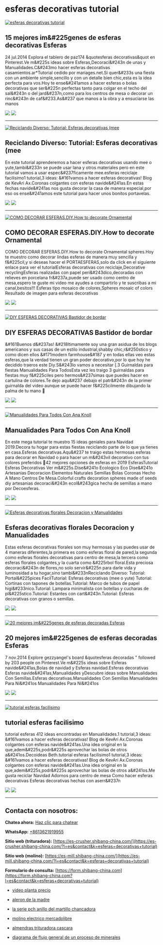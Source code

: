 # esferas decorativas tutorial

<a href="https://swt.shibang-china.com/?l=es&img&k=esferas+decorativas+tutorial" target="_blank">![esferas decorativas tutorial](http://static.shibang-china.com/all-800x300/233.jpg)</a>

## 15 mejores im&#225genes de esferas decorativas Esferas
24 jul.2014 Explora el tablero de paz174 &quotesferas decorativas&quot en Pinterest.Ve m&#225s ideas sobre Esferas,Decoraci&#243n de unas y Manualidades.C&#243mo hacer esferas decorativas casamientos.ar*Tutorial cedido por mariages.net.Si quer&#233s una fiesta con un ambiente simple,sencillo y con un detalle bien chic,esta es la idea perfecta para vos.Hoy te ense&#241amos a hacer esferas o bolas decorativas que ser&#225n perfectas tanto para colgar en el techo del sal&#243n o del jard&#237n,como para los centros de mesa o decorar un rinc&#243n de caf&#233.As&#237 que manos a la obra y a ensuciarse las manos


<a href="https://whatsapp.shibangsoft.com/WhatsApp.php" target="_blank" title="WhatsApp">![](http://static.shibang-china.com/icon/whatsapp.png)</a> <a href="https://swt.shibang-china.com/?l=es&icon&k=esferas+decorativas+tutorial" target="_blank">![](http://static.shibang-china.com/icon/chat-es.png)</a>

---

<a href="https://swt.shibang-china.com/?l=es&img&k=esferas+decorativas+tutorial" target="_blank">![Reciclando Diverso: Tutorial: Esferas decorativas (mee](http://static.shibang-china.com/all-800x300/697.jpg)</a>

## Reciclando Diverso: Tutorial: Esferas decorativas (mee
En este tutorial aprenderemos a hacer esferas decorativas usando mee o yute,tambi&#233n se puede usar lana y otros materiales pero en este tutorial vamos a usar espec&#237ficamente mee.esferas reciclaje facilisimo1 tutorial,3 ideas: &#161vamos a hacer esferas decorativas! Blog de KevAri Ax.Coronas colgantes con esferas navide&#241as.En estas fechas navide&#241as nos gusta decorar la casa de manera especial,por eso os ense&#241amos este tutorial para hacer unos bonitos portavelas.


<a href="https://whatsapp.shibangsoft.com/WhatsApp.php" target="_blank" title="WhatsApp">![](http://static.shibang-china.com/icon/whatsapp.png)</a> <a href="https://swt.shibang-china.com/?l=es&icon&k=esferas+decorativas+tutorial" target="_blank">![](http://static.shibang-china.com/icon/chat-es.png)</a>

---

<a href="https://swt.shibang-china.com/?l=es&img&k=esferas+decorativas+tutorial" target="_blank">![COMO DECORAR ESFERAS.DIY.How to decorate Ornamental](http://static.shibang-china.com/all-800x300/1038.jpg)</a>

## COMO DECORAR ESFERAS.DIY.How to decorate Ornamental
COMO DECORAR ESFERAS.DIY.How to decorate Ornamental spheres.Hoy te muestro como decorar lindas esferas de manera muy sencilla y f&#225cil,y si deseas hacer el PORTAESFERAS,solo da click en el siguiente enlace para ver el tutorialEsferas decorativas con reciclaje,Decorative recyclingEsferas realizadas con papel peri&#243dico,decoradas con relieves en porcelana fr&#237a,puede ser usado como centro de mesa,espero te guste mi video me ayudes a compartirlo y te suscribas a mi canal,besitos!!! Esferas tipo mosaico de colores,Spheres mosaic of colors Resultado de imagen para esferas decorativas


<a href="https://whatsapp.shibangsoft.com/WhatsApp.php" target="_blank" title="WhatsApp">![](http://static.shibang-china.com/icon/whatsapp.png)</a> <a href="https://swt.shibang-china.com/?l=es&icon&k=esferas+decorativas+tutorial" target="_blank">![](http://static.shibang-china.com/icon/chat-es.png)</a>

---

<a href="https://swt.shibang-china.com/?l=es&img&k=esferas+decorativas+tutorial" target="_blank">![DIY ESFERAS DECORATIVAS Bastidor de bordar](http://static.shibang-china.com/all-800x300/1362.jpg)</a>

## DIY ESFERAS DECORATIVAS Bastidor de bordar
&#161Buenos d&#237as! &#218ltimamente soy una gran asidua de los blogs americanos y sus casas de un estilo industrial,shabby chic,r&#250stico y como dicen ellos &#171modern farmhouse&#187 y en todas ellas veo estas esferas,que la verdad tienen un gran poder decorativo,por lo que hoy he decidido traeros este Diy.S&#243lo vamos a necesitar [.3 Guirnaldas para fiestas Manualidades Para TodosEsta vez les traigo 3 guirnaldas para fiestas muy f&#225ciles pero hermos&#237simas que puedes hacer en cartulina de colores.Te dejo aqu&#237 debajo el patr&#243n de la primer guirnalda del video aunque se puede hacer f&#225cilmente dibujando la palma de tu mano 🙂


<a href="https://whatsapp.shibangsoft.com/WhatsApp.php" target="_blank" title="WhatsApp">![](http://static.shibang-china.com/icon/whatsapp.png)</a> <a href="https://swt.shibang-china.com/?l=es&icon&k=esferas+decorativas+tutorial" target="_blank">![](http://static.shibang-china.com/icon/chat-es.png)</a>

---

<a href="https://swt.shibang-china.com/?l=es&img&k=esferas+decorativas+tutorial" target="_blank">![Manualidades Para Todos Con Ana Knoll](http://static.shibang-china.com/all-800x300/688.jpg)</a>

## Manualidades Para Todos Con Ana Knoll
En este mega tutorial te muestro 15 ideas geniales para Navidad 2019.Decora tu hogar para estas fiestas reciclando parte de lo que ya tienes en casa.Esferas decorativas.Aqu&#237 te traigo estas hermosas esferas para decorar en Navidad o para hacer un m&#243vil decorativo con tus colores preferidos 🙂42 mejores opciones de esferas en 2019 EsferasTutorial Esferas Decorativas Ver m&#225s.Dise&#241o Ecologico Eco Dise&#241o Artesanias Decoracion Elementos Naturales Semillas Bolas Coronas Hecho A Mano Centros De Mesa.Colorful crafts decoration spheres made of seeds diy artesanias decoraci&#243n ecol&#243gica hecha de semillas a mano por Decoesferas.


<a href="https://whatsapp.shibangsoft.com/WhatsApp.php" target="_blank" title="WhatsApp">![](http://static.shibang-china.com/icon/whatsapp.png)</a> <a href="https://swt.shibang-china.com/?l=es&icon&k=esferas+decorativas+tutorial" target="_blank">![](http://static.shibang-china.com/icon/chat-es.png)</a>

---

<a href="https://swt.shibang-china.com/?l=es&img&k=esferas+decorativas+tutorial" target="_blank">![Esferas decorativas florales Decoracion y Manualidades](http://static.shibang-china.com/all-800x300/756.jpg)</a>

## Esferas decorativas florales Decoracion y Manualidades
Estas esferas decorativas florales son muy hermosas y las puedes usar de 4 maneras diferentes,la primera es como esferas floral de pared,la segunda como esferas florales decorativas para centro de mesa,la tercera como esferas florales colgantes,y la cuarta como &#225rbol floral.Esta preciosa decoraci&#243n de flores,no solo servir&#225n para darle vida y luminosidad a tu hogar,sino tambi&#233nReciclando Diverso: Tutorial: Portal&#225pices FacilTutorial: Esferas decorativas (mee o yute) Tutorial: Cortinas con tapones de botellas.Tutorial: Marco de tubos de papel higi&#233nico.Tutorial: Lampara minimalista con botellas y cucharas de pl&#225stico.Tutorial: Estantes con cart&#243n.Tutorial: Esferas decorativas con granos o semillas.


<a href="https://whatsapp.shibangsoft.com/WhatsApp.php" target="_blank" title="WhatsApp">![](http://static.shibang-china.com/icon/whatsapp.png)</a> <a href="https://swt.shibang-china.com/?l=es&icon&k=esferas+decorativas+tutorial" target="_blank">![](http://static.shibang-china.com/icon/chat-es.png)</a>

---

<a href="https://swt.shibang-china.com/?l=es&img&k=esferas+decorativas+tutorial" target="_blank">![20 mejores im&#225genes de esferas decoradas Esferas](http://static.shibang-china.com/all-800x300/16.jpg)</a>

## 20 mejores im&#225genes de esferas decoradas Esferas
7 nov.2014 Explore gezzyangel's board &quotesferas decoradas " followed by 203 people on Pinterest.Ve m&#225s ideas sobre Esferas navide&#241as,Bolas de navidad y Esferas navidad.Esferas decorativas Esferas navide&#241as,Manualidades yDescubre ideas sobre Manualidades Con Semillas.Esferas decorativas.Manualidades Con Semillas Manualidades Para Ni&#241os Manualidades Para Ni&#241os


<a href="https://whatsapp.shibangsoft.com/WhatsApp.php" target="_blank" title="WhatsApp">![](http://static.shibang-china.com/icon/whatsapp.png)</a> <a href="https://swt.shibang-china.com/?l=es&icon&k=esferas+decorativas+tutorial" target="_blank">![](http://static.shibang-china.com/icon/chat-es.png)</a>

---

<a href="https://swt.shibang-china.com/?l=es&img&k=esferas+decorativas+tutorial" target="_blank">![tutorial esferas facilisimo](http://static.shibang-china.com/all-800x300/1052.jpg)</a>

## tutorial esferas facilisimo
tutorial esferas 412 ideas encontradas en Manualidades.1 tutorial,3 ideas: &#161vamos a hacer esferas decorativas! Blog de KevAri Ax.Coronas colgantes con esferas navide&#241as.Una idea original en la que,adem&#225s,podr&#225s aprovechar las bolas de otros a&#241os.Decoideas Beth.tutorial esferas facilisimo1 tutorial,3 ideas: &#161vamos a hacer esferas decorativas! Blog de KevAri Ax.Coronas colgantes con esferas navide&#241as.Una idea original en la que,adem&#225s,podr&#225s aprovechar las bolas de otros a&#241os.Me gusta reciclar Navidad Adornos para centro de mesa Como hacer esferas decorativas Esferas decorativas hechas con aserr&#237n


<a href="https://whatsapp.shibangsoft.com/WhatsApp.php" target="_blank" title="WhatsApp">![](http://static.shibang-china.com/icon/whatsapp.png)</a> <a href="https://swt.shibang-china.com/?l=es&icon&k=esferas+decorativas+tutorial" target="_blank">![](http://static.shibang-china.com/icon/chat-es.png)</a>

---
## Contacta con nosotros:

**Chatea ahora:** [Haz clic para chatear](https://swt.shibang-china.com?l=es&contact&k=esferas+decorativas+tutorial)

**WhatsApp:**  [+8613621919955](https://whatsapp.shibangsoft.com/WhatsApp.php)

**Sitio web (trituradora):** [https://es-crusher.shibang-china.com/](https://es-crusher.shibang-china.com/?l=es&contact&k=esferas+decorativas+tutorial)

**Sitio web (molino):** [https://es-mill.shibang-china.com/](https://es-mill.shibang-china.com/?l=es&contact&k=esferas+decorativas+tutorial)

**Formulario de consulta:** [https://form.shibang-china.com](https://form.shibang-china.com?l=es&contact&k=esferas+decorativas+tutorial)

* [video planta precio](../68/video%20planta%20precio.md)

* [aleron de la madre](../72/aleron%20de%20la%20madre.md)

* [la serie pch anillo del martillo chancadora](../68/la%20serie%20pch%20anillo%20del%20martillo%20chancadora.md)

* [molino electrico mercadolibre](../80/molino%20electrico%20mercadolibre.md)

* [almendras trituradora cascara](../76/almendras%20trituradora%20cascara.md)

* [diagrama de flujo general de un proceso de minerales](../72/diagrama%20de%20flujo%20general%20de%20un%20proceso%20de%20minerales.md)